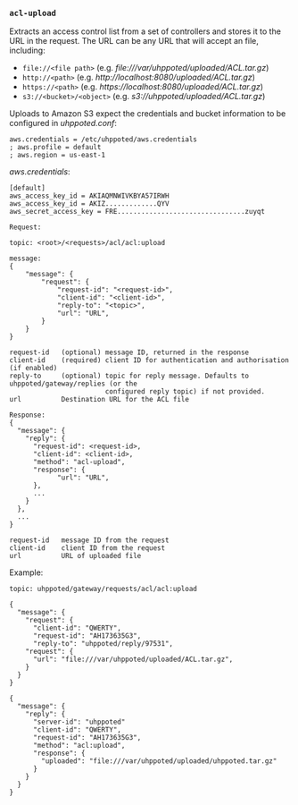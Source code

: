 ### `acl-upload`

Extracts an access control list from a set of controllers and stores it to the URL in the request. The URL
can be any URL that will accept an file, including:

- `file://<file path>` (e.g. _file:///var/uhppoted/uploaded/ACL.tar.gz_)
- `http://<path>` (e.g. _http://localhost:8080/uploaded/ACL.tar.gz_)
- `https://<path>` (e.g. _https://localhost:8080/uploaded/ACL.tar.gz_)
- `s3://<bucket>/<object>` (e.g. _s3://uhppoted/uploaded/ACL.tar.gz_)

Uploads to Amazon S3 expect the credentials and bucket information to be configured in _uhppoted.conf_:
```
aws.credentials = /etc/uhppoted/aws.credentials
; aws.profile = default
; aws.region = us-east-1
```

_aws.credentials_:
```
[default]
aws_access_key_id = AKIAQMNWIVKBYA57IRWH
aws_access_key_id = AKIZ.............QYV
aws_secret_access_key = FRE................................zuyqt

```


```
Request:

topic: <root>/<requests>/acl/acl:upload

message:
{
    "message": {
        "request": {
            "request-id": "<request-id>",
            "client-id": "<client-id>",
            "reply-to": "<topic>",
            "url": "URL",
        }
    }
}

request-id   (optional) message ID, returned in the response
client-id    (required) client ID for authentication and authorisation (if enabled)
reply-to     (optional) topic for reply message. Defaults to uhppoted/gateway/replies (or the
                        configured reply topic) if not provided.
url          Destination URL for the ACL file
```

```
Response:
{
  "message": {
    "reply": {
      "request-id": <request-id>,
      "client-id": <client-id>,
      "method": "acl-upload",
      "response": {
            "url": "URL",
      },
      ...
    }
  },
  ...
}

request-id   message ID from the request
client-id    client ID from the request
url          URL of uploaded file
```


Example:
```
topic: uhppoted/gateway/requests/acl/acl:upload

{
  "message": {
    "request": {
      "client-id": "QWERTY",
      "request-id": "AH173635G3",
      "reply-to": "uhppoted/reply/97531",
    "request": {
      "url": "file:///var/uhppoted/uploaded/ACL.tar.gz",
    }
  }
}

{
  "message": {
    "reply": {
      "server-id": "uhppoted"
      "client-id": "QWERTY",
      "request-id": "AH173635G3",
      "method": "acl:upload",
      "response": {
        "uploaded": "file:///var/uhppoted/uploaded/uhppoted.tar.gz"
      }
    }
  }
}
```
